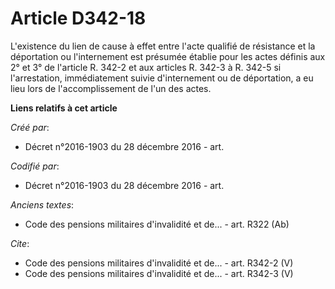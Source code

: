 # Article D342-18

L'existence du lien de cause à effet entre l'acte qualifié de résistance et la déportation ou l'internement est présumée
établie pour les actes définis aux 2° et 3° de l'article R. 342-2 et aux articles R. 342-3 à R. 342-5 si l'arrestation,
immédiatement suivie d'internement ou de déportation, a eu lieu lors de l'accomplissement de l'un des actes.

**Liens relatifs à cet article**

_Créé par_:

  - Décret n°2016-1903 du 28 décembre 2016 - art.

_Codifié par_:

  - Décret n°2016-1903 du 28 décembre 2016 - art.

_Anciens textes_:

  - Code des pensions militaires d'invalidité et de... - art. R322 (Ab)

_Cite_:

  - Code des pensions militaires d'invalidité et de... - art. R342-2 (V)
  - Code des pensions militaires d'invalidité et de... - art. R342-3 (V)
